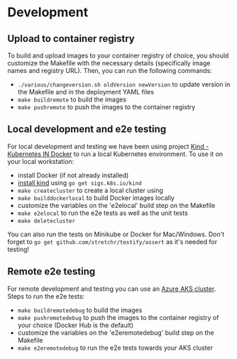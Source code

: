 # Development

## Upload to container registry

To build and upload images to your container registry of choice, you should customize the Makefile with the necessary details (specifically image names and registry URL). Then, you can run the following commands:

- `./various/changeversion.sh oldVersion newVersion` to update version in the Makefile and in the deployment YAML files
- `make buildremote` to build the images
- `make pushremote` to push the images to the container registry

## Local development and e2e testing

For local development and testing we have been using project [Kind - Kubernetes IN Docker](https://github.com/kubernetes-sigs/kind) to run a local Kubernetes environment. To use it on your local workstation:
- install Docker (if not already installed)
- [install kind](https://github.com/kubernetes-sigs/kind#installation-and-usage) using `go get sigs.k8s.io/kind`
- `make createcluster` to create a local cluster using
- `make builddockerlocal` to build Docker images locally
- customize the variables on the 'e2elocal' build step on the Makefile
- `make e2elocal` to run the e2e tests as well as the unit tests
- `make deletecluster`

You can also run the tests on Minikube or Docker for Mac/Windows. Don't forget to `go get github.com/stretchr/testify/assert` as it's needed for testing!

## Remote e2e testing

For remote development and testing you can use an [Azure AKS cluster](https://docs.microsoft.com/en-us/azure/aks/). Steps to run the e2e tests:
- `make buildremotedebug` to build the images 
- `make pushremotedebug` to push the images to the container registry of your choice (Docker Hub is the default)
- customize the variables on the 'e2eremotedebug' build step on the Makefile
- `make e2eremotedebug` to run the e2e tests towards your AKS cluster
